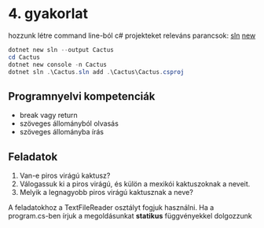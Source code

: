 # 4. gyakorlat

hozzunk létre command line-ból c# projekteket
releváns parancsok:
[sln](https://learn.microsoft.com/en-us/dotnet/core/tools/dotnet-sln) [new](https://learn.microsoft.com/en-us/dotnet/core/tools/dotnet-new)

```powershell
dotnet new sln --output Cactus
cd Cactus
dotnet new console -n Cactus
dotnet sln .\Cactus.sln add .\Cactus\Cactus.csproj
```

## Programnyelvi kompetenciák
- break vagy return
- szöveges állományból olvasás
- szöveges állományba írás
  

## Feladatok
1. Van-e piros virágú kaktusz?  
2. Válogassuk ki a piros virágú, és külön a mexikói kaktuszoknak a neveit. 
3. Melyik a legnagyobb piros virágú kaktusznak a neve?

A feladatokhoz a TextFileReader osztályt fogjuk használni.
Ha a program.cs-ben írjuk a megoldásunkat **statikus** függvényekkel dolgozzunk